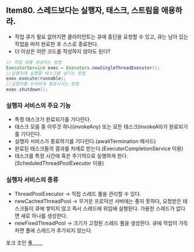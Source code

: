## Item80. 스레드보다는 실행자, 태스크, 스트림을 애용하라.

- 작업 큐가 필요 없어지면 클라이언트는 큐에 중단을 요청할 수 있고, 큐는 남아 있는 작업을 마저 완료한 후 스스로 종료한다.
- 더 이상은 이런 코드를 작성하지 않아도 된다?
```java
// 작업 큐를 생성하는 방법
ExecutorService exec = Executors.newSingleThreadExecutor();
//실행자에 실행할 태스크를 넘기는 방법
exec.execute(runnable);
//실행자를 우아하게 종료시키는 방법
exec.shutdown();
```

### 실행자 서비스의 주요 기능
- 특정 태스크가 완료되기를 기다린다.
- 태스크 모음 중 아무것 하나(invokeAny) 또는 모든 태스크(invokeAll)가 완료되기를 기다린다.
- 실행자 서비스가 종료하기를 기다린다.(awaitTermination 메서드)
- 완료된 태스크들의 결과를 차례로 받는다.(ExecutorCompletionService 이용)
- 태스크를 특정 시간에 혹은 주기적으로 실행하게 한다.(ScheduledThreadPoolExecutor 이용)

### 실행자 서비스의 종류
- ThreadPoolExecutor -> 직접 스레드 풀을 관리할 수 있다.
- newCachedThreadPool -> 무거운 프로덕션 서버에는 좋지 못하다, 요청받은 태스크들이 큐에 쌓이지 않고 즉시 스레드에 위임돼 실행된다. 가용한 스레드가 없다면 새로 하나를 생성한다.
- newFixedThreadPool -> 크기가 고정된 스레드 풀을 생성한다. 큐에 작업이 가득 차면 풀에 스레드가 추가되지 않는다.

포크 조인 풀,,,,,,,